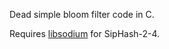 Dead simple bloom filter code in C.

Requires [libsodium](https://github.com/jedisct1/libsodium) for SipHash-2-4.
